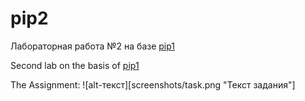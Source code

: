 # pip2
Лабораторная работа №2 на базе [pip1](https://github.com/brtchkv/pip "Первая лабораторная работа")

Second lab on the basis of [pip1](https://github.com/brtchkv/pip "Первая лабораторная работа")

The Assignment:
    ![alt-текст][screenshots/task.png "Текст задания"]